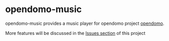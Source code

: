 opendomo-music
===============

opendomo-music provides a music player for opendomo project [opendomo](http://www.opendomo.com).

More features will be discussed in the [Issues section](https://github.com/jmirasb/opendomo-music/issues) of this project
